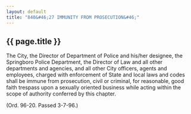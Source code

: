 ```yaml
---
layout: default 
title: "840&#46;27 IMMUNITY FROM PROSECUTION&#46;"
---
```


{{ page.title }}
----------------

The City, the Director of Department of Police and his/her designee, the
Springboro Police Department, the Director of Law and all other
departments and agencies, and all other City officers, agents and
employees, charged with enforcement of State and local laws and codes
shall be immune from prosecution, civil or criminal, for reasonable,
good faith trespass upon a sexually oriented business while acting
within the scope of authority conferred by this chapter.

(Ord. 96-20. Passed 3-7-96.)
